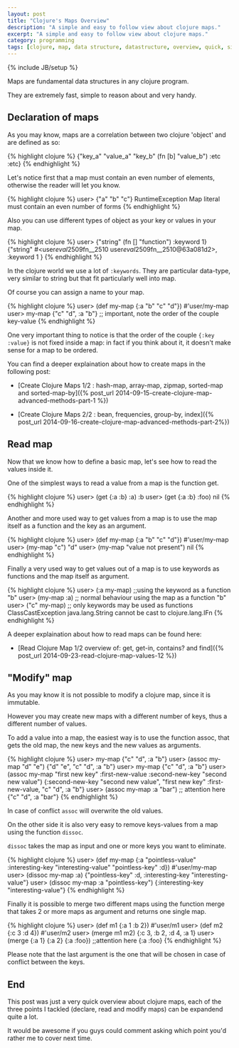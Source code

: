 ```yaml
---
layout: post
title: "Clojure's Maps Overview"
description: "A simple and easy to follow view about clojure maps."
excerpt: "A simple and easy to follow view about clojure maps."
category: programming
tags: [clojure, map, data structure, datastructure, overview, quick, simple, easy]
---
```

{% include JB/setup %}

 Maps are fundamental data structures in any clojure program.

They are extremely fast, simple to reason about and very handy.

## Declaration of maps

As you may know, maps are a correlation between two clojure 'object' and are defined as so:

{% highlight clojure %} 
{"key_a" "value_a" 
 "key_b" (fn [b] "value_b") 
 :etc :etc} 
{% endhighlight %}

Let's notice first that a map must contain an even number of elements, otherwise the reader will let you know.

{% highlight clojure %} 
user> {"a" "b" "c"} 
RuntimeException Map literal must contain an even number of forms 
{% endhighlight %}

Also you can use different types of object as your key or values in your map.

{% highlight clojure %} 
user> {"string" (fn [] "function") 
       :keyword 1} 
{"string" #<user$eval2509$fn__2510 user$eval2509$fn__2510@63a081d2>, :keyword 1 }
{% endhighlight %}

In the clojure world we use a lot of `:keywords`. They are particular data-type, very similar to string but that fit particularly well into map.

Of course you can assign a name to your map.

{% highlight clojure %} 
user> (def my-map {:a "b" "c" "d"})
#'user/my-map
user> my-map
{"c" "d", :a "b"} ;; important, note the order of the couple key-value 
{% endhighlight %}

One very important thing to notice is that the order of the couple `{:key :value}` is not fixed inside a map: in fact if you think about it, it doesn't make sense for a map to be ordered.

You can find a deeper explaination about how to create maps in the following post:

*   [Create Clojure Maps 1/2 : hash-map, array-map, zipmap, sorted-map and sorted-map-by]({% post_url 2014-09-15-create-clojure-map-advanced-methods-part-1 %})

*   [Create Clojure Maps 2/2 : bean, frequencies, group-by, index]({% post_url 2014-09-16-create-clojure-map-advanced-methods-part-2%})

## Read map

Now that we know how to define a basic map, let's see how to read the values inside it.

One of the simplest ways to read a value from a map is the function get.

{% highlight clojure %}
user> (get {:a :b} :a)
:b
user> (get {:a :b} :foo)
nil
{% endhighlight %}

Another and more used way to get values from a map is to use the map itself as a function and the key as an argument.

{% highlight clojure %}
user> (def my-map {:a "b" "c" "d"})
#'user/my-map
user> (my-map "c")
"d"
user> (my-map "value not present")
nil
{% endhighlight %}

Finally a very used way to get values out of a map is to use keywords as functions and the map itself as argument.

{% highlight clojure %}
user> (:a my-map) ;;using the keyword as a function
"b"
user> (my-map :a) ;; normal behaviour using the map as a function
"b"
user> ("c" my-map) ;; only keywords may be used as functions
ClassCastException java.lang.String cannot be cast to clojure.lang.IFn
{% endhighlight %}

A deeper explaination about how to read maps can be found here:

*    [Read Clojure Map 1/2 overview of: get, get-in, contains? and find]({% post_url 2014-09-23-read-clojure-map-values-12 %})


## "Modify" map

As you may know it is not possible to modify a clojure map, since it is  immutable.

However you may create new maps with a different number of keys, thus a different number of values.

To add a value into a map, the easiest way is to use the function assoc, that gets the old map, the new keys and the new values  as arguments.

{% highlight clojure %}
user> my-map
{"c" "d", :a "b"}
user> (assoc my-map "d" "e")
{"d" "e", "c" "d", :a "b"}
user> my-map
{"c" "d", :a "b"}
user> (assoc my-map "first new key" :first-new-value
                    :second-new-key "second new value")
{:second-new-key "second new value", "first new key" :first-new-value, "c" "d", :a "b"}
user> (assoc my-map :a "bar") ;; attention here
{"c" "d", :a "bar"}
{% endhighlight %}

In case of conflict `assoc` will overwrite the old values.

On the other side it is also very easy to remove keys-values from a map using the function `dissoc`.

`dissoc` takes the map as input and one or more keys you want to eliminate.

{% highlight clojure %}
user> (def my-map {:a "pointless-value" :interesting-key "interesting-value" "pointless-key" :d})
#'user/my-map
user> (dissoc my-map :a)
{"pointless-key" :d, :interesting-key "interesting-value"}
user> (dissoc my-map :a "pointless-key")
{:interesting-key "interesting-value"}
{% endhighlight %}

Finally it is possible to merge two different maps using the function merge that takes 2 or more maps as argument and returns one single map.

{% highlight clojure %}
user> (def m1 {:a 1 :b 2})
#'user/m1
user> (def m2 {:c 3 :d 4})
#'user/m2
user> (merge m1 m2)
{:c 3, :b 2, :d 4, :a 1}
user> (merge {:a 1} {:a 2} {:a :foo}) ;;attention here
{:a :foo}
{% endhighlight %}

Please note that the last argument is the one that will be chosen in case of conflict between the keys.

## End

This post was just a very quick overview about clojure maps, each of the three points I tackled (declare, read and modify maps) can be expandend quite a lot.

It would be awesome if you guys could comment asking which point you'd rather me to cover next time.
